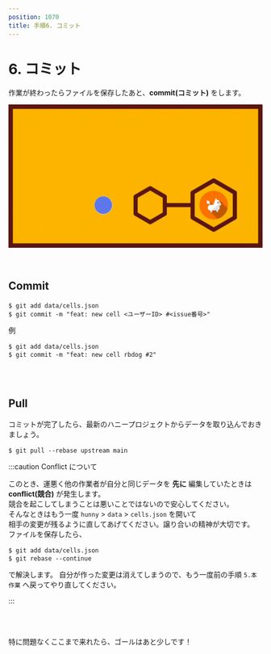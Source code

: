 ```yaml
---
position: 1070
title: 手順6. コミット
---
```


# 6. コミット

作業が終わったらファイルを保存したあと、**commit(コミット)** をします。

![gif](/tutorial/eye-commit.gif)

<br />

## Commit

```
$ git add data/cells.json
$ git commit -m "feat: new cell <ユーザーID> #<issue番号>"
```

例

```
$ git add data/cells.json
$ git commit -m "feat: new cell rbdog #2"
```

<br />

<br />

## Pull

コミットが完了したら、最新のハニープロジェクトからデータを取り込んでおきましょう。

```
$ git pull --rebase upstream main
```

:::caution Conflict について

このとき、運悪く他の作業者が自分と同じデータを **先に** 編集していたときは **conflict(競合)** が発生します。  
競合を起こしてしまうことは悪いことではないので安心してください。  
そんなときはもう一度 `hunny` > `data` > `cells.json` を開いて  
相手の変更が残るように直してあげてください。譲り合いの精神が大切です。
ファイルを保存したら、

```
$ git add data/cells.json
$ git rebase --continue
```

で解決します。
自分が作った変更は消えてしまうので、もう一度前の手順 `5.本作業` へ戻ってやり直してください。

:::

<br />

<br />

特に問題なくここまで来れたら、ゴールはあと少しです！
